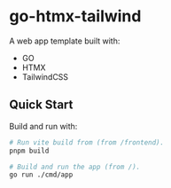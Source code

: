 # go-htmx-tailwind

A web app template built with:
- GO
- HTMX
- TailwindCSS

## Quick Start

Build and run with:
```bash
# Run vite build from (from /frontend).
pnpm build

# Build and run the app (from /).
go run ./cmd/app
```
